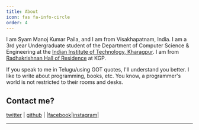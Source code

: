 ```yaml
---
title: About
icon: fas fa-info-circle
order: 4
---
```


I am Syam Manoj Kumar Paila, and I am from Visakhapatnam, India. I am a 3rd year Undergraduate student of the Department of Computer Science & Engineering at the [Indian Institute of Technology, Kharagpur][IIT KGP]. I am from [Radhakrishnan Hall of Residence][RK] at KGP.

If you speak to me in Telugu/using GOT quotes, I'll understand you better. I like to write about programming, books, etc. You know, a programmer's world is not restricted to their rooms and desks.

## Contact me?

[twitter] | [github] | <a href="javascript:location.href = 'mailto:' + ['shyammanojkumarpaila','gmail.com'].join('@')" aria-label="email"><i class="fas fa-envelope"></i></a>|[facebook]|[instagram]|

---

[IIT KGP]: http://www.iitkgp.ac.in/
[RK]: https://www.facebook.com/R.K.Hall.IITkgp/
[twitter]: https://twitter.com/PailaSyam
[github]: https://github.com/Syam-manoj
[facebook]: https://www.facebook.com/syammanojkumar.paila
[instagram]: https://www.instagram.com/syam_manoj.paila/